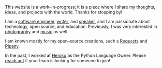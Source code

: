 This website is a work–in–progress; it is a place where I share my thoughts, ideas, and projects with the world. Thanks for stopping by!

I am a [software engineer](/software), [writer](/essays), and [speaker](/talks), and I am passionate about technology, open source, and education. Previously, I was very interested in [photography](/photos) and [music](/music) as well.

I am known mostly for my open–source creations, such a [Requests](/software/requests) and [Pipenv](/software/pipenv).

In the past, I worked at [Heroku](https://www.heroku.com/) as the Python Language Owner. Please [reach out](/contact) if your team is looking for someone to join!
